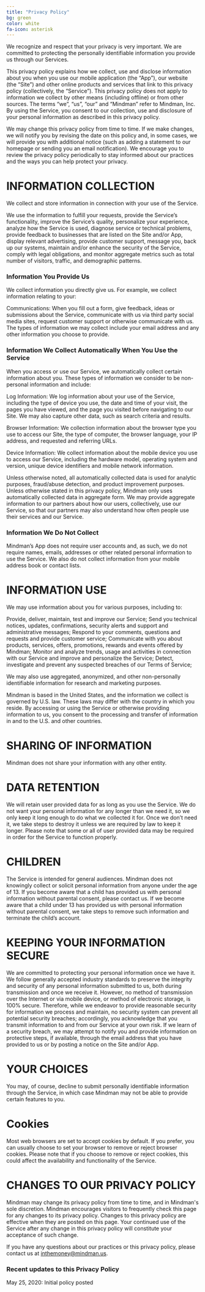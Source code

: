 ```yaml
---
title: "Privacy Policy"
bg: green
color: white
fa-icon: asterisk
---
```


We recognize and respect that your privacy is very important. We are committed to protecting the personally identifiable information you provide us through our Services.

This privacy policy explains how we collect, use and disclose information about you when you use our mobile application (the “App”), our website (the “Site”) and other online products and services that link to this privacy policy (collectively, the “Service”). This privacy policy does not apply to information we collect by other means (including offline) or from other sources. The terms “we”, “us”, “our” and “Mindman” refer to Mindman, Inc. By using the Service, you consent to our collection, use and disclosure of your personal information as described in this privacy policy.

We may change this privacy policy from time to time. If we make changes, we will notify you by revising the date on this policy and, in some cases, we will provide you with additional notice (such as adding a statement to our homepage or sending you an email notification). We encourage you to review the privacy policy periodically to stay informed about our practices and the ways you can help protect your privacy.

# INFORMATION COLLECTION
We collect and store information in connection with your use of the Service.

We use the information to fulfill your requests, provide the Service’s functionality, improve the Service’s quality, personalize your experience, analyze how the Service is used, diagnose service or technical problems, provide feedback to businesses that are listed on the Site and/or App, display relevant advertising, provide customer support, message you, back up our systems, maintain and/or enhance the security of the Service, comply with legal obligations, and monitor aggregate metrics such as total number of visitors, traffic, and demographic patterns.

### Information You Provide Us

We collect information you directly give us. For example, we collect information relating to your:

Communications: When you fill out a form, give feedback, ideas or submissions about the Service, communicate with us via third party social media sites, request customer support or otherwise communicate with us. The types of information we may collect include your email address and any other information you choose to provide.

### Information We Collect Automatically When You Use the Service

When you access or use our Service, we automatically collect certain information about you. These types of information we consider to be non-personal information and include:

Log Information: We log information about your use of the Service, including the type of device you use, the date and time of your visit, the pages you have viewed, and the page you visited before navigating to our Site. We may also capture other data, such as search criteria and results.

Browser Information: We collection information about the browser type you use to access our Site, the type of computer, the browser language, your IP address, and requested and referring URLs.

Device Information: We collect information about the mobile device you use to access our Service, including the hardware model, operating system and version, unique device identifiers and mobile network information.

Unless otherwise noted, all automatically collected data is used for analytic purposes, fraud/abuse detection, and product improvement purposes. Unless otherwise stated in this privacy policy, Mindman only uses automatically collected data in aggregate form. We may provide aggregate information to our partners about how our users, collectively, use our Service, so that our partners may also understand how often people use their services and our Service.

### Information We Do Not Collect

Mindman’s App does not require user accounts and, as such, we do not require names, emails, addresses or other related personal information to use the Service. We also do not collect information from your mobile address book or contact lists.

# INFORMATION USE
We may use information about you for various purposes, including to:

Provide, deliver, maintain, test and improve our Service; Send you technical notices, updates, confirmations, security alerts and support and administrative messages; Respond to your comments, questions and requests and provide customer service; Communicate with you about products, services, offers, promotions, rewards and events offered by Mindman; Monitor and analyze trends, usage and activities in connection with our Service and improve and personalize the Service; Detect, investigate and prevent any suspected breaches of our Terms of Service;

We may also use aggregated, anonymized, and other non-personally identifiable information for research and marketing purposes.

Mindman is based in the United States, and the information we collect is governed by U.S. law. These laws may differ with the country in which you reside. By accessing or using the Service or otherwise providing information to us, you consent to the processing and transfer of information in and to the U.S. and other countries.

# SHARING OF INFORMATION
Mindman does not share your information with any other entity.

# DATA RETENTION
We will retain user provided data for as long as you use the Service. We do not want your personal information for any longer than we need it, so we only keep it long enough to do what we collected it for. Once we don’t need it, we take steps to destroy it unless we are required by law to keep it longer. Please note that some or all of user provided data may be required in order for the Service to function properly.

# CHILDREN
The Service is intended for general audiences. Mindman does not knowingly collect or solicit personal information from anyone under the age of 13. If you become aware that a child has provided us with personal information without parental consent, please contact us. If we become aware that a child under 13 has provided us with personal information without parental consent, we take steps to remove such information and terminate the child’s account.

# KEEPING YOUR INFORMATION SECURE
We are committed to protecting your personal information once we have it. We follow generally accepted industry standards to preserve the integrity and security of any personal information submitted to us, both during transmission and once we receive it. However, no method of transmission over the Internet or via mobile device, or method of electronic storage, is 100% secure. Therefore, while we endeavor to provide reasonable security for information we process and maintain, no security system can prevent all potential security breaches; accordingly, you acknowledge that you transmit information to and from our Service at your own risk. If we learn of a security breach, we may attempt to notify you and provide information on protective steps, if available, through the email address that you have provided to us or by posting a notice on the Site and/or App.

# YOUR CHOICES
You may, of course, decline to submit personally identifiable information through the Service, in which case Mindman may not be able to provide certain features to you.

# Cookies

Most web browsers are set to accept cookies by default. If you prefer, you can usually choose to set your browser to remove or reject browser cookies. Please note that if you choose to remove or reject cookies, this could affect the availability and functionality of the Service.

# CHANGES TO OUR PRIVACY POLICY
Mindman may change its privacy policy from time to time, and in Mindman's sole discretion. Mindman encourages visitors to frequently check this page for any changes to its privacy policy. Changes to this privacy policy are effective when they are posted on this page. Your continued use of the Service after any change in this privacy policy will constitute your acceptance of such change.

If you have any questions about our practices or this privacy policy, please contact us at inthemoney@mindman.us.

### Recent updates to this Privacy Policy
May 25, 2020: Initial policy posted

